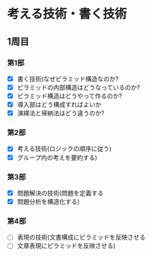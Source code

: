 # 考える技術・書く技術
## 1周目
### 第1部
- [x] 書く技術(なぜピラミッド構造なのか?
- [x] ピラミッドの内部構造はどうなっているのか?
- [x] ピラミッド構造はどうやって作るのか?
- [x] 導入部はどう構成すればよいか
- [x] 演繹法と帰納法はどう違うのか?

### 第2部
- [x] 考える技術(ロジックの順序に従う)
- [x] グループ内の考えを要約する)

### 第3部
- [x] 問題解決の技術(問題を定義する
- [x] 問題分析を構造化する)

### 第4部
- [ ] 表現の技術(文書構成にピラミッドを反映させる
- [ ] 文章表現にピラミッドを反映させる)
